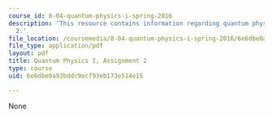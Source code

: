 ```yaml
---
course_id: 8-04-quantum-physics-i-spring-2016
description: 'This resource contains information regarding quantum physics: Assignment
  2.'
file_location: /coursemedia/8-04-quantum-physics-i-spring-2016/6e6dbe0a93bddc9ecf93eb173e514e15_MIT8_04S16_ps2_2016.pdf
file_type: application/pdf
layout: pdf
title: Quantum Physics I, Assignment 2
type: course
uid: 6e6dbe0a93bddc9ecf93eb173e514e15

---
```

None